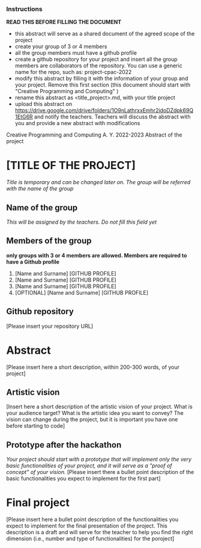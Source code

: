 ### Instructions
**READ THIS BEFORE FILLING THE DOCUMENT**

- this abstract will serve as a shared document of the agreed scope of the project
- create your group of 3 or 4 members 
- all the group members must have a github profile
- create a github repository for your project and insert all the group members are collaborators of the repository. You can use a generic name for the repo, such as: project-cpac-2022
- modify this abstract by filling it with the information of your group and your project. Remove this first section (this document should start with "Creative Programming and Computing" )
- rename this abstract as <title_project>.md, with your title project
- upload this abstract on https://drive.google.com/drive/folders/1O9nLathrxxEmhr2idoDZdpk69Q1EtG6R and notify the teachers. Teachers  will discuss the abstract with you and provide a new abstract with modifications

Creative Programming and Computing
A. Y. 2022-2023
Abstract of the project

# [TITLE OF THE PROJECT]
_Title is temporary and can be changed later on. The group will be referred with the name of the group_

## Name of the group
_This will be assigned by the teachers. Do not fill this field yet_

## Members of the group 
__only groups with 3 or 4 members are allowed. Members are required to have a Github profile__ 
1.	[Name and Surname] [GITHUB PROFILE] 
2.	[Name and Surname] [GITHUB PROFILE]
3.	[Name and Surname] [GITHUB PROFILE]
4.	[OPTIONAL] [Name and Surname] [GITHUB PROFILE]

## Github repository
[Please insert your repository URL]


# Abstract
[Please insert here a short description, within 200-300 words, of your project]

## Artistic vision
[Insert here a short description of the artistic vision of your project. What is your audience target? What is the artistic idea you want to convey? The vision can change during the project, but it is important you have one before starting to code]
## Prototype after the hackathon
_Your project should start with a prototype that will implement only the very basic functionalities of your project, and it will serve as a "proof of concept" of your vision._
[Please insert there a bullet point description of the basic functionalities you expect to implement for the first part]

# Final project
[Please insert here a bullet point description of the functionalities you expect to implement for the final presentation of the project. This description is a draft and will serve for the teacher to help you find the right dimension (i.e., number and type of functionalities) for the poroject] 

